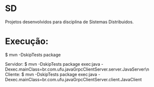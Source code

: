 # SD
Projetos desenvolvidos para disciplina de Sistemas Distribuidos.


# Execução:

$ mvn -DskipTests package

Servidor: $ mvn -DskipTests package exec:java -Dexec.mainClass=br.com.ufu.javaGrpcClientServer.server.JavaServer\n
Cliente:  $ mvn -DskipTests package exec:java -Dexec.mainClass=br.com.ufu.javaGrpcClientServer.client.JavaClient
